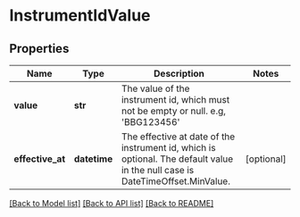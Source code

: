 # InstrumentIdValue

## Properties
Name | Type | Description | Notes
------------ | ------------- | ------------- | -------------
**value** | **str** | The value of the instrument id, which must not be empty or null. e.g, &#39;BBG123456&#39; | 
**effective_at** | **datetime** | The effective at date of the instrument id, which is optional. The default value in the null case  is DateTimeOffset.MinValue. | [optional] 

[[Back to Model list]](../README.md#documentation-for-models) [[Back to API list]](../README.md#documentation-for-api-endpoints) [[Back to README]](../README.md)


